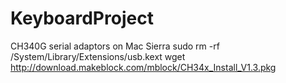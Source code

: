 # KeyboardProject

CH340G serial adaptors on Mac Sierra
      sudo rm -rf /System/Library/Extensions/usb.kext
      wget http://download.makeblock.com/mblock/CH34x_Install_V1.3.pkg
      
